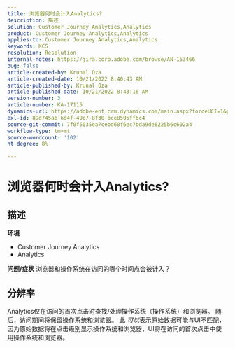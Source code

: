 ```yaml
---
title: 浏览器何时会计入Analytics?
description: 描述
solution: Customer Journey Analytics,Analytics
product: Customer Journey Analytics,Analytics
applies-to: Customer Journey Analytics,Analytics
keywords: KCS
resolution: Resolution
internal-notes: https://jira.corp.adobe.com/browse/AN-153466
bug: false
article-created-by: Krunal Oza
article-created-date: 10/21/2022 8:40:43 AM
article-published-by: Krunal Oza
article-published-date: 10/21/2022 8:43:16 AM
version-number: 3
article-number: KA-17115
dynamics-url: https://adobe-ent.crm.dynamics.com/main.aspx?forceUCI=1&pagetype=entityrecord&etn=knowledgearticle&id=d401d507-1c51-ed11-bba2-0022480867fb
exl-id: 89d745a6-6d4f-49c7-8f30-bce8505ff6c4
source-git-commit: 7f0f5035ea7cebd60f6ec7bda9de6225b6c602a4
workflow-type: tm+mt
source-wordcount: '102'
ht-degree: 8%

---
```


# 浏览器何时会计入Analytics?

## 描述

<b>环境</b>
- Customer Journey Analytics
- Analytics



<b>问题/症状</b>
浏览器和操作系统在访问的哪个时间点会被计入？


## 分辨率


Analytics仅在访问的首次点击时查找/处理操作系统（操作系统）和浏览器。 随后，访问期间将保留操作系统和浏览器。 此 *可以*&#x200B;表示原始数据可能与UI不匹配，因为原始数据将在点击级别显示操作系统和浏览器，UI将在访问的首次点击中使用操作系统和浏览器。

